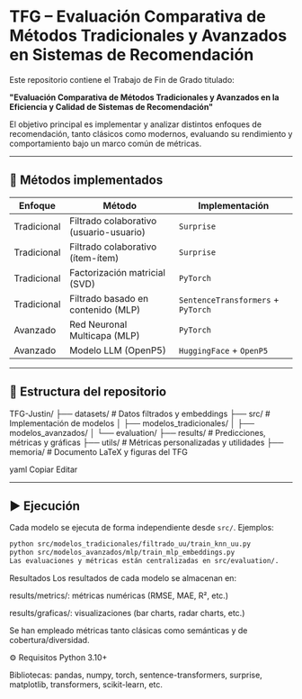 # TFG – Evaluación Comparativa de Métodos Tradicionales y Avanzados en Sistemas de Recomendación

Este repositorio contiene el Trabajo de Fin de Grado titulado:

**"Evaluación Comparativa de Métodos Tradicionales y Avanzados en la Eficiencia y Calidad de Sistemas de Recomendación"**

El objetivo principal es implementar y analizar distintos enfoques de recomendación, tanto clásicos como modernos, evaluando su rendimiento y comportamiento bajo un marco común de métricas.

---

## 📌 Métodos implementados

| Enfoque     | Método                                 | Implementación                       |
|-------------|----------------------------------------|--------------------------------------|
| Tradicional | Filtrado colaborativo (usuario-usuario) | `Surprise`                          |
| Tradicional | Filtrado colaborativo (ítem-ítem)      | `Surprise`                          |
| Tradicional | Factorización matricial (SVD)          | `PyTorch`                           |
| Tradicional | Filtrado basado en contenido (MLP)     | `SentenceTransformers` + `PyTorch`  |
| Avanzado    | Red Neuronal Multicapa (MLP)           | `PyTorch`                           |
| Avanzado    | Modelo LLM (OpenP5)                    | `HuggingFace` + `OpenP5`            |

---

## 📁 Estructura del repositorio

TFG-Justin/
├── datasets/ # Datos filtrados y embeddings
├── src/ # Implementación de modelos
│ ├── modelos_tradicionales/
│ ├── modelos_avanzados/
│ └── evaluation/
├── results/ # Predicciones, métricas y gráficas
├── utils/ # Métricas personalizadas y utilidades
├── memoria/ # Documento LaTeX y figuras del TFG

yaml
Copiar
Editar

---

## ▶️ Ejecución

Cada modelo se ejecuta de forma independiente desde `src/`. Ejemplos:

```bash
python src/modelos_tradicionales/filtrado_uu/train_knn_uu.py
python src/modelos_avanzados/mlp/train_mlp_embeddings.py
Las evaluaciones y métricas están centralizadas en src/evaluation/.
````
Resultados
Los resultados de cada modelo se almacenan en:

results/metrics/: métricas numéricas (RMSE, MAE, R², etc.)

results/graficas/: visualizaciones (bar charts, radar charts, etc.)

Se han empleado métricas tanto clásicas como semánticas y de cobertura/diversidad.

⚙️ Requisitos
Python 3.10+

Bibliotecas: pandas, numpy, torch, sentence-transformers, surprise, matplotlib, transformers, scikit-learn, etc.
